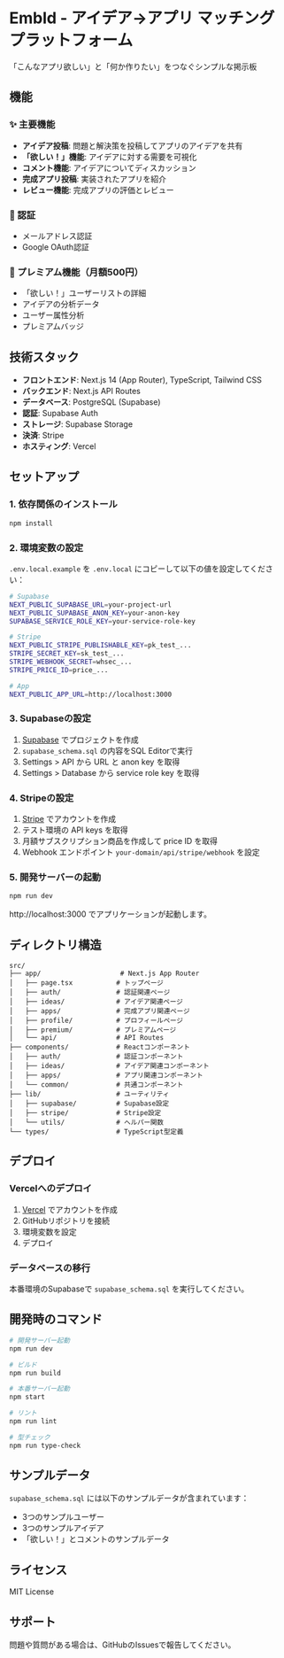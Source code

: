 # Embld - アイデア→アプリ マッチングプラットフォーム

「こんなアプリ欲しい」と「何か作りたい」をつなぐシンプルな掲示板

## 機能

### ✨ 主要機能
- **アイデア投稿**: 問題と解決策を投稿してアプリのアイデアを共有
- **「欲しい！」機能**: アイデアに対する需要を可視化
- **コメント機能**: アイデアについてディスカッション
- **完成アプリ投稿**: 実装されたアプリを紹介
- **レビュー機能**: 完成アプリの評価とレビュー

### 🔐 認証
- メールアドレス認証
- Google OAuth認証

### 💎 プレミアム機能（月額500円）
- 「欲しい！」ユーザーリストの詳細
- アイデアの分析データ
- ユーザー属性分析
- プレミアムバッジ

## 技術スタック

- **フロントエンド**: Next.js 14 (App Router), TypeScript, Tailwind CSS
- **バックエンド**: Next.js API Routes
- **データベース**: PostgreSQL (Supabase)
- **認証**: Supabase Auth
- **ストレージ**: Supabase Storage
- **決済**: Stripe
- **ホスティング**: Vercel

## セットアップ

### 1. 依存関係のインストール

```bash
npm install
```

### 2. 環境変数の設定

`.env.local.example` を `.env.local` にコピーして以下の値を設定してください：

```bash
# Supabase
NEXT_PUBLIC_SUPABASE_URL=your-project-url
NEXT_PUBLIC_SUPABASE_ANON_KEY=your-anon-key
SUPABASE_SERVICE_ROLE_KEY=your-service-role-key

# Stripe
NEXT_PUBLIC_STRIPE_PUBLISHABLE_KEY=pk_test_...
STRIPE_SECRET_KEY=sk_test_...
STRIPE_WEBHOOK_SECRET=whsec_...
STRIPE_PRICE_ID=price_...

# App
NEXT_PUBLIC_APP_URL=http://localhost:3000
```

### 3. Supabaseの設定

1. [Supabase](https://supabase.com) でプロジェクトを作成
2. `supabase_schema.sql` の内容をSQL Editorで実行
3. Settings > API から URL と anon key を取得
4. Settings > Database から service role key を取得

### 4. Stripeの設定

1. [Stripe](https://stripe.com) でアカウントを作成
2. テスト環境の API keys を取得
3. 月額サブスクリプション商品を作成して price ID を取得
4. Webhook エンドポイント `your-domain/api/stripe/webhook` を設定

### 5. 開発サーバーの起動

```bash
npm run dev
```

http://localhost:3000 でアプリケーションが起動します。

## ディレクトリ構造

```
src/
├── app/                    # Next.js App Router
│   ├── page.tsx           # トップページ
│   ├── auth/              # 認証関連ページ
│   ├── ideas/             # アイデア関連ページ
│   ├── apps/              # 完成アプリ関連ページ
│   ├── profile/           # プロフィールページ
│   ├── premium/           # プレミアムページ
│   └── api/               # API Routes
├── components/            # Reactコンポーネント
│   ├── auth/              # 認証コンポーネント
│   ├── ideas/             # アイデア関連コンポーネント
│   ├── apps/              # アプリ関連コンポーネント
│   └── common/            # 共通コンポーネント
├── lib/                   # ユーティリティ
│   ├── supabase/          # Supabase設定
│   ├── stripe/            # Stripe設定
│   └── utils/             # ヘルパー関数
└── types/                 # TypeScript型定義
```

## デプロイ

### Vercelへのデプロイ

1. [Vercel](https://vercel.com) でアカウントを作成
2. GitHubリポジトリを接続
3. 環境変数を設定
4. デプロイ

### データベースの移行

本番環境のSupabaseで `supabase_schema.sql` を実行してください。

## 開発時のコマンド

```bash
# 開発サーバー起動
npm run dev

# ビルド
npm run build

# 本番サーバー起動
npm start

# リント
npm run lint

# 型チェック
npm run type-check
```

## サンプルデータ

`supabase_schema.sql` には以下のサンプルデータが含まれています：

- 3つのサンプルユーザー
- 3つのサンプルアイデア
- 「欲しい！」とコメントのサンプルデータ

## ライセンス

MIT License

## サポート

問題や質問がある場合は、GitHubのIssuesで報告してください。